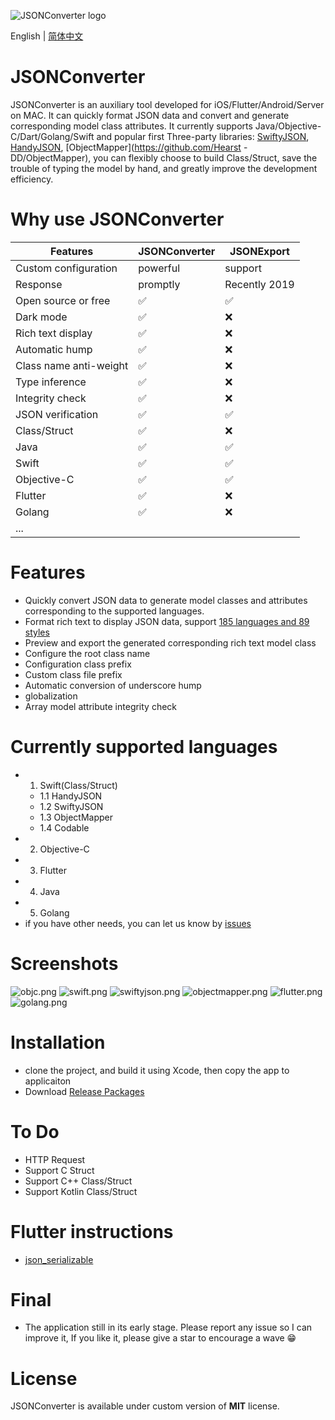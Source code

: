 ![JSONConverter logo](/Screenshots/logo.jpg)

English | [简体中文](./README.zh-CN.md)

JSONConverter
============
JSONConverter is an auxiliary tool developed for iOS/Flutter/Android/Server on MAC. It can quickly format JSON data and convert and generate corresponding model class attributes. It currently supports Java/Objective-C/Dart/Golang/Swift and popular first Three-party libraries: [SwiftyJSON](https://github.com/SwiftyJSON/SwiftyJSON), [HandyJSON](https://github.com/alibaba/HandyJSON), [ObjectMapper](https://github.com/Hearst -DD/ObjectMapper), you can flexibly choose to build Class/Struct, save the trouble of typing the model by hand, and greatly improve the development efficiency.

Why use JSONConverter
======

| Features | JSONConverter | JSONExport |
| ------ | ------ | ------ |
| Custom configuration | powerful | support |
| Response | promptly | Recently 2019 |
| Open source or free | ✅ | ✅  |
| Dark mode | ✅ | ❌ |
| Rich text display | ✅ | ❌ |
| Automatic hump | ✅ | ❌ |
| Class name anti-weight | ✅ | ❌ |
| Type inference | ✅ | ❌ |
| Integrity check | ✅ | ❌ |
| JSON verification | ✅ | ✅  |
| Class/Struct | ✅ | ❌ |
| Java | ✅ | ✅ |
| Swift | ✅ | ✅ |
| Objective-C | ✅ | ✅ |
| Flutter | ✅ | ❌ |
| Golang | ✅ | ❌ |
| ... | |  |


Features
=======
* Quickly convert JSON data to generate model classes and attributes corresponding to the supported languages.
* Format rich text to display JSON data, support [185 languages ​​and 89 styles](https://highlightjs.org/static/demo/)
* Preview and export the generated corresponding rich text model class
* Configure the root class name
* Configuration class prefix
* Custom class file prefix
* Automatic conversion of underscore hump
* globalization
* Array model attribute integrity check

Currently supported languages
=============================
- 1. Swift(Class/Struct)
    - 1.1 HandyJSON
    - 1.2 SwiftyJSON
    - 1.3 ObjectMapper
    - 1.4 Codable
- 2. Objective-C
- 3. Flutter
- 4. Java
- 5. Golang
- if you have other needs, you can let us know by [issues](https://github.com/DevYao/JSONConverter/issues)

Screenshots
========================
![objc.png](/Screenshots/objc.png)
![swift.png](/Screenshots/swift.png)
![swiftyjson.png](/Screenshots/swiftyjson.png)
![objectmapper.png](/Screenshots/objectmapper.png)
![flutter.png](/Screenshots/flutter.png)
![golang.png](/Screenshots/golang.png)

Installation
============
* clone the project, and build it using Xcode, then copy the app to applicaiton
* Download [Release Packages](https://github.com/DevYao/JSONConverter/releases)

To Do
=====
* HTTP Request
* Support C Struct
* Support C++ Class/Struct
* Support Kotlin Class/Struct

Flutter instructions
========================
* [json_serializable](https://github.com/dart-lang/json_serializable)

Final
==========
* The application still in its early stage. Please report any issue so I can improve it, If you like it, please give a star to encourage a wave 😁

License
========================
JSONConverter is available under custom version of **MIT** license.
